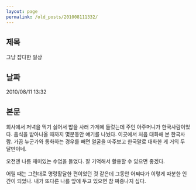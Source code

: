 ```yaml
---
layout: page
permalink: /old_posts/201008111332/
---
```


## 제목
그냥 잡다한 일상

## 날짜
2010/08/11 13:32

## 본문
회사에서 저녁을 먹기 싫어서 밥을 사러 가게에 들렀는데 주인 아주머니가 한국사람이었다. 음식을 받아나올 때까지 몇분동안 얘기를 나눴다. 이곳에서 처음 대화해 본 한국사람. 가끔 누군가와 통화하는 경우를 빼면 얼굴을 마주보고 한국말로 대화한 게 거의 두 달만이네.

오전엔 나름 재미있는 수업을 들었다. 잘 기억해서 활용할 수 있으면 좋겠다.

어릴 때는 그런대로 명랑활달한 편이었던 것 같은데 그동안 어쩌다가 이렇게 따분한 인간이 되었나. 내가 또다른 나를 앞에 두고 있으면 참 짜증나지 싶다.